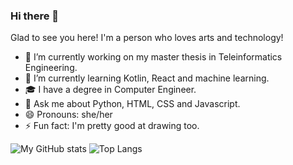 ### Hi there 👋

Glad to see you here! I'm a person who loves arts and technology!

<!--
**brigida-oliveira/brigida-oliveira** is a ✨ _special_ ✨ repository because its `README.md` (this file) appears on your GitHub profile. -->

- 🔭 I’m currently working on my master thesis in Teleinformatics Engineering.
- 🌱 I’m currently learning Kotlin, React and machine learning.
- 🎓 I have a degree in Computer Engineer. 
- 💬 Ask me about Python, HTML, CSS and Javascript.
- 😄 Pronouns: she/her
- ⚡ Fun fact: I'm pretty good at drawing too.

![My GitHub stats](https://github-readme-stats.vercel.app/api?username=brigida-oliveira&show_icons=true) ![Top Langs](https://github-readme-stats.vercel.app/api/top-langs/?username=brigida-oliveira&layout=compact)


